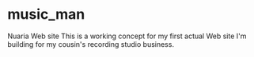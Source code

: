 # music_man
Nuaria Web site
This is a working concept for my first actual Web site I'm building for my cousin's recording studio business.
